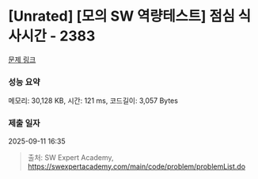 # [Unrated] [모의 SW 역량테스트] 점심 식사시간 - 2383 

[문제 링크](https://swexpertacademy.com/main/code/problem/problemDetail.do?contestProbId=AV5-BEE6AK0DFAVl) 

### 성능 요약

메모리: 30,128 KB, 시간: 121 ms, 코드길이: 3,057 Bytes

### 제출 일자

2025-09-11 16:35



> 출처: SW Expert Academy, https://swexpertacademy.com/main/code/problem/problemList.do